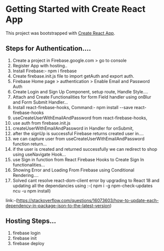 # Getting Started with Create React App

This project was bootstrapped with [Create React App](https://github.com/facebook/create-react-app).

## Steps for Authentication....

1. Create a project in Firebase.google.com > go to console
2. Register App with hosting..
3. Install Firebase:- npm i firebase
4. Create firebase.init.js file to import getAuth and export auth.
5. Firebase Home page > authentication > Enable Email and Password Auth
6. Create Login and Sign Up Component, setup route, Handle Style....
7. Attach and Create Functionalities for form Field handler using onBlur and Form Submit Handler...
8. Install react-firebase-hooks, Command:- npm install --save react-firebase-hooks  
9. useCreateUserWithEmailAndPassword from react-firebase-hooks,
10. use auth from firebase.init.js
11. createUserWithEmailAndPassword in Handler for onSubmit,
12. after the signUp is successful Firebase returns created user in....
13. we can capture user from useCreateUserWithEmailAndPassword function return...
14. if the user is created and returned successfully we can redirect  to shop using useNavigate Hook...
15. use Sign in function from React Firebase Hooks to Create Sign In functionalities...
16. Showing Error and Loading From Firebase using Conditional Rendering....
17. Solved cant resolve react-dom-client error by upgrading to React 18 and updating all the dependancies using :-(
npm i -g npm-check-updates
ncu -u
npm install)

link:-(https://stackoverflow.com/questions/16073603/how-to-update-each-dependency-in-package-json-to-the-latest-version)







## Hosting Steps...

1. firebase login
2. firebase init
3. firebase deploy
